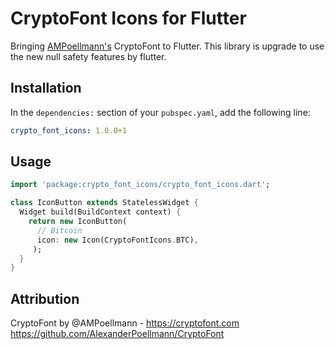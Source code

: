 # CryptoFont Icons for Flutter

Bringing [AMPoellmann's](https://github.com/AlexanderPoellmann/CryptoFont) CryptoFont to Flutter. This library is upgrade to use the new null safety features by flutter.

## Installation

In the `dependencies:` section of your `pubspec.yaml`, add the following line:

```yaml
crypto_font_icons: 1.0.0+1
```

## Usage

```dart
import 'package:crypto_font_icons/crypto_font_icons.dart';

class IconButton extends StatelessWidget {
  Widget build(BuildContext context) {
    return new IconButton(
      // Bitcoin
      icon: new Icon(CryptoFontIcons.BTC),
     );
  }
}
```

## Attribution

CryptoFont by @AMPoellmann - https://cryptofont.com
https://github.com/AlexanderPoellmann/CryptoFont
